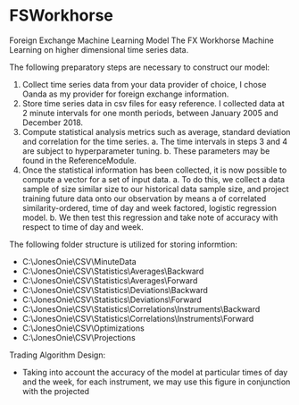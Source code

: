 # FSWorkhorse
Foreign Exchange Machine Learning Model
The FX Workhorse
Machine Learning on higher dimensional time series data.

The following preparatory steps are necessary to construct our model:
1.  Collect time series data from your data provider of choice, I chose Oanda as my provider for foreign exchange information.
2.  Store time series data in csv files for easy reference.  I collected data at 2 minute intervals for one month periods, between January 2005 and December 2018.
3.  Compute statistical analysis metrics such as average, standard deviation and correlation for the time series.
	a. The time intervals in steps 3 and 4 are subject to hyperparameter tuning.
	b. These parameters may be found in the ReferenceModule.
4.  Once the statistical information has been collected, it is now possible to compute a vector for a set of input data.
	a.  To do this, we collect a data sample of size similar size to our historical data sample size, and project training future data onto our observation by means a of correlated similarity-ordered, time of day and week factored, logistic regression model. 
	b.  We then test this regression and take note of accuracy with respect to time of day and week.  

The following folder structure is utilized for storing informtion:
- C:\JonesOnie\CSV\MinuteData
- C:\JonesOnie\CSV\Statistics\Averages\Backward
- C:\JonesOnie\CSV\Statistics\Averages\Forward
- C:\JonesOnie\CSV\Statistics\Deviations\Backward
- C:\JonesOnie\CSV\Statistics\Deviations\Forward
- C:\JonesOnie\CSV\Statistics\Correlations\Instruments\Backward
- C:\JonesOnie\CSV\Statistics\Correlations\Instruments\Forward
- C:\JonesOnie\CSV\Optimizations
- C:\JonesOnie\CSV\Projections
	
Trading Algorithm Design:
- Taking into account the accuracy of the model at particular times of day and the week, for each instrument, we may use this figure in conjunction with the projected 

